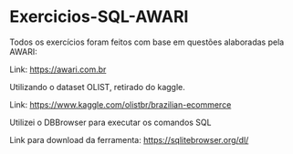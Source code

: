 # Exercicios-SQL-AWARI



Todos os exercícios foram feitos com base em questões alaboradas pela AWARI:

Link: https://awari.com.br

Utilizando o dataset OLIST, retirado do kaggle.

Link: https://www.kaggle.com/olistbr/brazilian-ecommerce

Utilizei o DBBrowser para executar os comandos SQL

Link para download da ferramenta: https://sqlitebrowser.org/dl/
